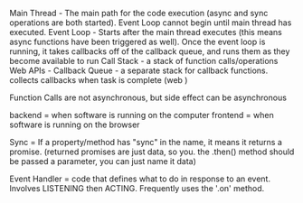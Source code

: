 Main Thread - The main path for the code execution (async and sync operations are both started). Event Loop cannot begin until main thread has executed.
Event Loop - Starts after the main thread executes (this means async functions have been triggered as well). Once the event loop is running, it takes callbacks off of the callback queue, and runs them as they become available to run
Call Stack - a stack of function calls/operations
Web APIs - 
Callback Queue - a separate stack for callback functions. collects callbacks when task is complete (web )


Function Calls are not asynchronous, but side effect can be asynchronous

backend = when software is running on the computer
frontend = when software is running on the browser

Sync = If a property/method has "sync" in the name, it means it returns a promise. (returned promises are just data, so you. the .then() method should be passed a parameter, you can just name it data)

Event Handler = code that defines what to do in response to an event. Involves LISTENING then ACTING. Frequently uses the '.on' method.